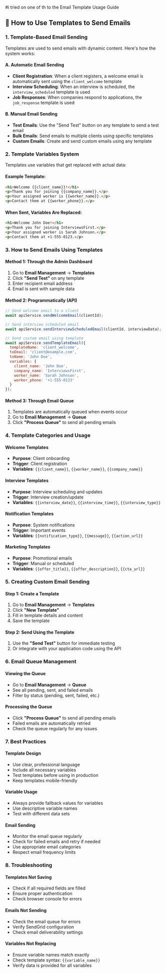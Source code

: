 #i tried on one of th to the  Email Template Usage Guide

## 🎯 **How to Use Templates to Send Emails**

### **1. Template-Based Email Sending**

Templates are used to send emails with dynamic content. Here's how the system works:

#### **A. Automatic Email Sending**
- **Client Registration**: When a client registers, a welcome email is automatically sent using the `client_welcome` template
- **Interview Scheduling**: When an interview is scheduled, the `interview_scheduled` template is used
- **Job Responses**: When companies respond to applications, the `job_response` template is used

#### **B. Manual Email Sending**
- **Test Emails**: Use the "Send Test" button on any template to send a test email
- **Bulk Emails**: Send emails to multiple clients using specific templates
- **Custom Emails**: Create and send custom emails using any template

### **2. Template Variables System**

Templates use variables that get replaced with actual data:

#### **Example Template:**
```html
<h1>Welcome {{client_name}}!</h1>
<p>Thank you for joining {{company_name}}.</p>
<p>Your assigned worker is {{worker_name}}.</p>
<p>Contact them at {{worker_phone}}.</p>
```

#### **When Sent, Variables Are Replaced:**
```html
<h1>Welcome John Doe!</h1>
<p>Thank you for joining InterviewsFirst.</p>
<p>Your assigned worker is Sarah Johnson.</p>
<p>Contact them at +1-555-0123.</p>
```

### **3. How to Send Emails Using Templates**

#### **Method 1: Through the Admin Dashboard**
1. Go to **Email Management** → **Templates**
2. Click **"Send Test"** on any template
3. Enter recipient email address
4. Email is sent with sample data

#### **Method 2: Programmatically (API)**
```javascript
// Send welcome email to a client
await apiService.sendWelcomeEmail(clientId);

// Send interview scheduled email
await apiService.sendInterviewScheduledEmail(clientId, interviewData);

// Send custom email using template
await apiService.sendTemplateEmail({
  templateName: 'client_welcome',
  toEmail: 'client@example.com',
  toName: 'John Doe',
  variables: {
    client_name: 'John Doe',
    company_name: 'InterviewsFirst',
    worker_name: 'Sarah Johnson',
    worker_phone: '+1-555-0123'
  }
});
```

#### **Method 3: Through Email Queue**
1. Templates are automatically queued when events occur
2. Go to **Email Management** → **Queue**
3. Click **"Process Queue"** to send all pending emails

### **4. Template Categories and Usage**

#### **Welcome Templates**
- **Purpose**: Client onboarding
- **Trigger**: Client registration
- **Variables**: `{{client_name}}`, `{{worker_name}}`, `{{company_name}}`

#### **Interview Templates**
- **Purpose**: Interview scheduling and updates
- **Trigger**: Interview creation/update
- **Variables**: `{{interview_date}}`, `{{interview_time}}`, `{{interview_type}}`

#### **Notification Templates**
- **Purpose**: System notifications
- **Trigger**: Important events
- **Variables**: `{{notification_type}}`, `{{message}}`, `{{action_url}}`

#### **Marketing Templates**
- **Purpose**: Promotional emails
- **Trigger**: Manual or scheduled
- **Variables**: `{{offer_title}}`, `{{offer_description}}`, `{{cta_url}}`

### **5. Creating Custom Email Sending**

#### **Step 1: Create a Template**
1. Go to **Email Management** → **Templates**
2. Click **"New Template"**
3. Fill in template details and content
4. Save the template

#### **Step 2: Send Using the Template**
1. Use the **"Send Test"** button for immediate testing
2. Or integrate with your application code using the API

### **6. Email Queue Management**

#### **Viewing the Queue**
- Go to **Email Management** → **Queue**
- See all pending, sent, and failed emails
- Filter by status (pending, sent, failed, etc.)

#### **Processing the Queue**
- Click **"Process Queue"** to send all pending emails
- Failed emails are automatically retried
- Check the queue regularly for any issues

### **7. Best Practices**

#### **Template Design**
- Use clear, professional language
- Include all necessary variables
- Test templates before using in production
- Keep templates mobile-friendly

#### **Variable Usage**
- Always provide fallback values for variables
- Use descriptive variable names
- Test with different data sets

#### **Email Sending**
- Monitor the email queue regularly
- Check for failed emails and retry if needed
- Use appropriate email categories
- Respect email frequency limits

### **8. Troubleshooting**

#### **Templates Not Saving**
- Check if all required fields are filled
- Ensure proper authentication
- Check browser console for errors

#### **Emails Not Sending**
- Check the email queue for errors
- Verify SendGrid configuration
- Check email deliverability settings

#### **Variables Not Replacing**
- Ensure variable names match exactly
- Check template syntax: `{{variable_name}}`
- Verify data is provided for all variables
